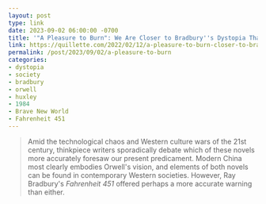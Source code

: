 ```yaml
---
layout: post
type: link
date: 2023-09-02 06:00:00 -0700
title: '"A Pleasure to Burn": We Are Closer to Bradbury''s Dystopia Than Orwell''s or Huxley''s'
link: https://quillette.com/2022/02/12/a-pleasure-to-burn-closer-to-bradburys-dystopia-than-orwells-or-huxleys/
permalink: /post/2023/09/02/a-pleasure-to-burn
categories: 
- dystopia
- society
- bradbury
- orwell
- huxley
- 1984
- Brave New World
- Fahrenheit 451
---
```

<blockquote>Amid the technological chaos and Western culture wars of the 21st century, thinkpiece writers sporadically debate which of these novels more accurately foresaw our present predicament. Modern China most clearly embodies Orwell's vision, and elements of both novels can be found in contemporary Western societies. However, Ray Bradbury's <i>Fahrenheit 451</i> offered perhaps a more accurate warning than either.</blockquote>